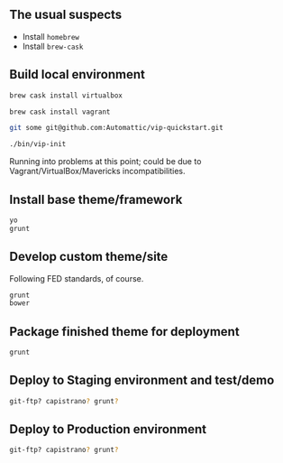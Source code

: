 ## The usual suspects

* Install `homebrew`
* Install `brew-cask`


## Build local environment

```bash
brew cask install virtualbox

brew cask install vagrant

git some git@github.com:Automattic/vip-quickstart.git

./bin/vip-init
```

Running into problems at this point; could be due to Vagrant/VirtualBox/Mavericks incompatibilities.


## Install base theme/framework

```bash
yo
grunt
```


## Develop custom theme/site
Following FED standards, of course.
```bash
grunt
bower
```


## Package finished theme for deployment

```bash
grunt
```


## Deploy to Staging environment and test/demo

```bash
git-ftp? capistrano? grunt? 
```


## Deploy to Production environment

```bash
git-ftp? capistrano? grunt? 
```

